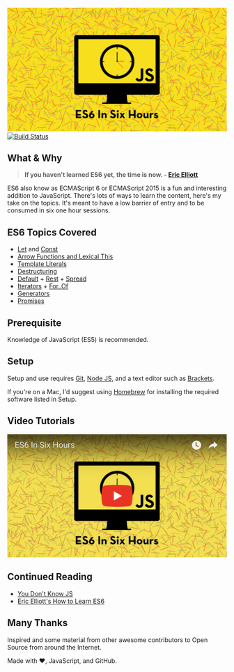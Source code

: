 ![logo](./media/es6-in-six-hours-logo.png)
[![Build Status](https://travis-ci.org/matt-jarrett/es6-in-six-hours.svg?branch=master)](https://travis-ci.org/matt-jarrett/es6-in-six-hours)


## What & Why

> **If you haven’t learned ES6 yet, the time is now. - [Eric Elliott](https://twitter.com/_ericelliott)**

ES6 also know as ECMAScript 6 or ECMAScript 2015 is a fun and interesting addition to JavaScript. There's lots of ways to learn the content, here's my take on the topics. It's meant to have a low barrier of entry and to be consumed in six one hour sessions.

## ES6 Topics Covered
- [Let](./src/01-a-let.md) and [Const](./src/01-b-const.md)
- [Arrow Functions and Lexical This](./src/02-arrow-functions-and-lexical-this.md)
- [Template Literals](./src/03-template-literals.md)
- [Destructuring](./src/04-destructuring.md)
- [Default](./src/05-a-default.md) + [Rest](./src/05-b-rest.md) + [Spread](./src/05-c-spread.md)
- [Iterators](./src/06-a-iterators.md) + [For..Of](./src/06-b-for-of.md)
- [Generators](./src/07-generators.md)
- [Promises](./src/08-promises.md)

## Prerequisite
Knowledge of JavaScript (ES5) is recommended.

## Setup
Setup and use requires
[Git](https://git-scm.com/),
[Node JS](https://nodejs.org/en/),
and a text editor such as
[Brackets](http://brackets.io/).

If you're on a Mac, I'd suggest using
[Homebrew](https://brew.sh/) for installing the
required software listed in Setup.

## Video Tutorials
[![example-link](./media/youtube-example-image.png)](https://www.youtube.com/playlist?list=PLZg5AygvaHUMf22NDdtgo_4ZG3ssOCrGo)

## Continued Reading
- [You Don't Know JS](https://github.com/getify/You-Dont-Know-JS)
- [Eric Elliott's How to Learn ES6](https://medium.com/javascript-scene/how-to-learn-es6-47d9a1ac2620)

## Many Thanks
Inspired and some material from other awesome contributors to Open Source from around the Internet.

Made with :heart:, JavaScript, and GitHub.
